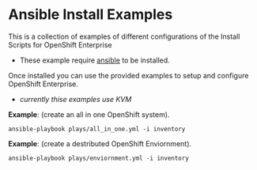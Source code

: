 Ansible Install Examples
=====================
This is a collection of examples of different configurations of the Install Scripts for OpenShift Enterprise

- These example require [ansible](http://www.ansibleworks.com/docs/intro_installation.html) to be installed. 

Once installed you can use the provided examples to setup and configure OpenShift Enterprise. 
- *currently thise examples use KVM*

**Example**: (create an all in one OpenShift system). 
```
ansible-playbook plays/all_in_one.yml -i inventory
```

**Example**: (create a destributed OpenShift Enviornment). 
```
ansible-playbook plays/enviornment.yml -i inventory
```

